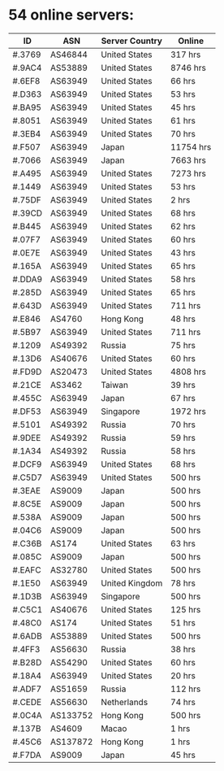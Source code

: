 # 54 online servers:

| ID | ASN | Server Country | Online |
| ------ | ------ | ------ | ------ |
| #.3769 | AS46844 | United States | 317 hrs |
| #.9AC4 | AS53889 | United States | 8746 hrs |
| #.6EF8 | AS63949 | United States | 66 hrs |
| #.D363 | AS63949 | United States | 53 hrs |
| #.BA95 | AS63949 | United States | 45 hrs |
| #.8051 | AS63949 | United States | 61 hrs |
| #.3EB4 | AS63949 | United States | 70 hrs |
| #.F507 | AS63949 | Japan | 11754 hrs |
| #.7066 | AS63949 | Japan | 7663 hrs |
| #.A495 | AS63949 | United States | 7273 hrs |
| #.1449 | AS63949 | United States | 53 hrs |
| #.75DF | AS63949 | United States | 2 hrs |
| #.39CD | AS63949 | United States | 68 hrs |
| #.B445 | AS63949 | United States | 62 hrs |
| #.07F7 | AS63949 | United States | 60 hrs |
| #.0E7E | AS63949 | United States | 43 hrs |
| #.165A | AS63949 | United States | 65 hrs |
| #.DDA9 | AS63949 | United States | 58 hrs |
| #.285D | AS63949 | United States | 65 hrs |
| #.643D | AS63949 | United States | 711 hrs |
| #.E846 | AS4760 | Hong Kong | 48 hrs |
| #.5B97 | AS63949 | United States | 711 hrs |
| #.1209 | AS49392 | Russia | 75 hrs |
| #.13D6 | AS40676 | United States | 60 hrs |
| #.FD9D | AS20473 | United States | 4808 hrs |
| #.21CE | AS3462 | Taiwan | 39 hrs |
| #.455C | AS63949 | Japan | 67 hrs |
| #.DF53 | AS63949 | Singapore | 1972 hrs |
| #.5101 | AS49392 | Russia | 70 hrs |
| #.9DEE | AS49392 | Russia | 59 hrs |
| #.1A34 | AS49392 | Russia | 58 hrs |
| #.DCF9 | AS63949 | United States | 68 hrs |
| #.C5D7 | AS63949 | United States | 500 hrs |
| #.3EAE | AS9009 | Japan | 500 hrs |
| #.8C5E | AS9009 | Japan | 500 hrs |
| #.538A | AS9009 | Japan | 500 hrs |
| #.04C6 | AS9009 | Japan | 500 hrs |
| #.C36B | AS174 | United States | 63 hrs |
| #.085C | AS9009 | Japan | 500 hrs |
| #.EAFC | AS32780 | United States | 500 hrs |
| #.1E50 | AS63949 | United Kingdom | 78 hrs |
| #.1D3B | AS63949 | Singapore | 500 hrs |
| #.C5C1 | AS40676 | United States | 125 hrs |
| #.48C0 | AS174 | United States | 51 hrs |
| #.6ADB | AS53889 | United States | 500 hrs |
| #.4FF3 | AS56630 | Russia | 38 hrs |
| #.B28D | AS54290 | United States | 60 hrs |
| #.18A4 | AS63949 | United States | 20 hrs |
| #.ADF7 | AS51659 | Russia | 112 hrs |
| #.CEDE | AS56630 | Netherlands | 74 hrs |
| #.0C4A | AS133752 | Hong Kong | 500 hrs |
| #.137B | AS4609 | Macao | 1 hrs |
| #.45C6 | AS137872 | Hong Kong | 1 hrs |
| #.F7DA | AS9009 | Japan | 45 hrs |

